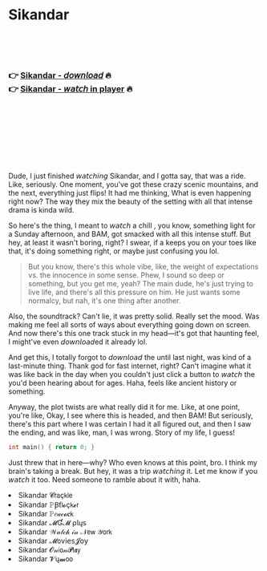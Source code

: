 <h1>Sikandar</h1>

<br><br><br>

<h3>👉 <a href="https://Dions-derzebrballto1986.github.io/mcpeaqdgzq/">Sikandar - 𝘥𝘰𝘸𝘯𝘭𝘰𝘢𝘥</a> 🔥<br>
👉 <a href="https://Dions-derzebrballto1986.github.io/mcpeaqdgzq/">Sikandar - 𝘸𝘢𝘵𝘤𝘩 in player</a> 🔥
</h3>



<br><br><br><br><br><br><br>


Dude, I just finished 𝘸𝘢𝘵𝘤𝘩𝘪𝘯𝘨 Sikandar, and I gotta say, that   was a ride. Like, seriously. One moment, you've got these crazy scenic mountains, and the next, everything just flips! It had me thinking, What is even happening right now? The way they mix the beauty of the setting with all that intense drama is kinda wild. 

So here's the thing, I meant to 𝘸𝘢𝘵𝘤𝘩 a chill  , you know, something light for a Sunday afternoon, and BAM, got smacked with all this intense stuff. But hey, at least it wasn't boring, right? I swear, if a   keeps you on your toes like that, it's doing something right, or maybe just confusing you lol. 

> But you know, there's this whole vibe, like, the weight of expectations vs. the innocence in some sense. Phew, I sound so deep or something, but you get me, yeah? The main dude, he's just trying to live life, and there's all this pressure on him. He just wants some normalcy, but nah, it's one thing after another.

Also, the soundtrack? Can't lie, it was pretty solid. Really set the mood. Was making me feel all sorts of ways about everything going down on screen. And now there's this one track stuck in my head—it's got that haunting feel, I might've even 𝘥𝘰𝘸𝘯𝘭𝘰𝘢𝘥ed it already lol. 

And get this, I totally forgot to 𝘥𝘰𝘸𝘯𝘭𝘰𝘢𝘥 the   until last night, was kind of a last-minute thing. Thank god for fast internet, right? Can't imagine what it was like back in the day when you couldn't just click a button to 𝘸𝘢𝘵𝘤𝘩 the   you'd been hearing about for ages. Haha, feels like ancient history or something.

Anyway, the plot twists are what really did it for me. Like, at one point, you're like, Okay, I see where this is headed, and then BAM! But seriously, there's this part where I was certain I had it all figured out, and then I saw the ending, and was like, man, I was wrong. Story of my life, I guess!

```c
int main() { return 0; }
```

Just threw that in here—why? Who even knows at this point, bro. I think my brain's taking a break. But hey, it was a trip 𝘸𝘢𝘵𝘤𝘩𝘪𝘯𝘨 it. Let me know if you 𝘸𝘢𝘵𝘤𝘩 it too. Need someone to ramble about it with, haha.

<li>Sikandar 𝓒𝗋𝖺ç𝗄𝗅𝖾</li>
<li>Sikandar 𝙿Ꞵť𝗅𝓸ç𝗄𝓮𝗋</li>
<li>Sikandar 𝙿𝑒𝒶𝒸𝓸𝐜𝗄</li>
<li>Sikandar 𝓜Ɠ𝓜 ρ𝗅ų𝗌</li>
<li>Sikandar 𝒲𝒶𝓉𝒸𝒽 𝒾𝓃 𝒩𝖾𝗐 𝒴𝗈𝗋𝗄</li>
<li>Sikandar 𝓜𝗈ν𝗂𝖾𝗌𝓙𝗈𝗒</li>
<li>Sikandar 𝓞𝓃𝗂𝗈𝓃𝓟𝗅𝖆𝗒</li>
<li>Sikandar 𝓥ų𝓶𝗈𝗈</li>

